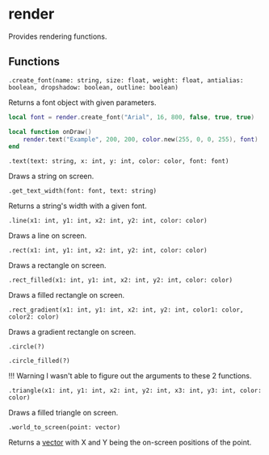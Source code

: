 # render
Provides rendering functions.

## Functions

``.create_font(name: string, size: float, weight: float, antialias: boolean, dropshadow: boolean, outline: boolean)``

Returns a font object with given parameters.

```lua
local font = render.create_font("Arial", 16, 800, false, true, true)

local function onDraw()
    render.text("Example", 200, 200, color.new(255, 0, 0, 255), font)
end
```

``.text(text: string, x: int, y: int, color: color, font: font)``

Draws a string on screen.

``.get_text_width(font: font, text: string)``

Returns a string's width with a given font.

``.line(x1: int, y1: int, x2: int, y2: int, color: color)``

Draws a line on screen.

``.rect(x1: int, y1: int, x2: int, y2: int, color: color)``

Draws a rectangle on screen.

``.rect_filled(x1: int, y1: int, x2: int, y2: int, color: color)``

Draws a filled rectangle on screen.

``.rect_gradient(x1: int, y1: int, x2: int, y2: int, color1: color, color2: color)``

Draws a gradient rectangle on screen.

``.circle(?)``

``.circle_filled(?)``

!!! Warning
    I wasn't able to figure out the arguments to these 2 functions.

``.triangle(x1: int, y1: int, x2: int, y2: int, x3: int, y3: int, color: color)``

Draws a filled triangle on screen.

``.world_to_screen(point: vector)``

Returns a [vector](../Classes/vector.md) with X and Y being the on-screen positions of the point.